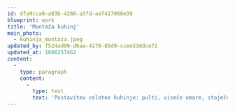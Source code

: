 ```yaml
---
id: dfa9cca8-a83b-4266-a3fd-ae7417068e39
blueprint: work
title: 'Montaža kuhinj'
main_photo:
  - kuhinja_montaza.jpeg
updated_by: f524ad09-d6aa-4178-85d9-ccee33ddce72
updated_at: 1666257462
content:
  -
    type: paragraph
    content:
      -
        type: text
        text: 'Postavitev celotne kuhinje: pulti, viseče omare, stoječe omare, kuhalni otoki, vgradnja aparatov, izrezi, itd.'
---
```

